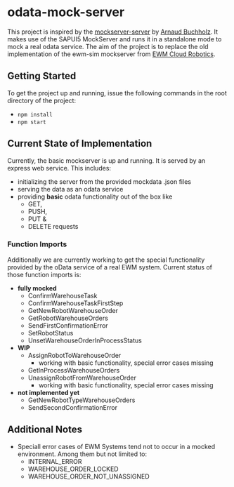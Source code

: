 # odata-mock-server
This project is inspired by the [mockserver-server](https://github.com/ArnaudBuchholz/mockserver-server) by [Arnaud Buchholz](https://github.com/ArnaudBuchholz).
It makes use of the SAPUI5 MockServer and runs it in a standalone mode to mock a real odata service.
The aim of the project is to replace the old implementation of the ewm-sim mockserver from [EWM Cloud Robotics](https://github.com/SAP/ewm-cloud-robotics).

## Getting Started
To get the project up and running, issue the following commands in the root directory of the project:
* `npm install`
* `npm start`

## Current State of Implementation
Currently, the basic mockserver is up and running. It is served by an express web service.
This includes:
* initializing the server from the provided mockdata .json files
* serving the data as an odata service
* providing **basic** odata functionality out of the box like
    * GET,
    * PUSH,
    * PUT &
    * DELETE
  requests

### Function Imports
Additionally we are currently working to get the special functionality provided by the oData service of a real EWM system.
Current status of those function imports is:
* **fully mocked**
    * ConfirmWarehouseTask
    * ConfirmWarehouseTaskFirstStep
    * GetNewRobotWarehouseOrder
    * GetRobotWarehouseOrders
    * SendFirstConfirmationError
    * SetRobotStatus
    * UnsetWarehouseOrderInProcessStatus
* **WIP**
    * AssignRobotToWarehouseOrder
        * working with basic functionality, special error cases missing
    * GetInProcessWarehouseOrders
    * UnassignRobotFromWarehouseOrder
        * working with basic functionality, special error cases missing
* **not implemented yet**
    * GetNewRobotTypeWarehouseOrders
    * SendSecondConfirmationError

## Additional Notes
* Speciall error cases of EWM Systems tend not to occur in a mocked environment. Among them but not limited to:
    * INTERNAL_ERROR
    * WAREHOUSE_ORDER_LOCKED
    * WAREHOUSE_ORDER_NOT_UNASSIGNED
